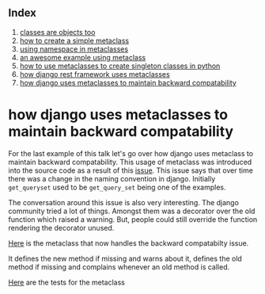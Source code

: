 ## Index
1. [classes are objects too](https://github.com/vimarshc/metaclass-talk/blob/master/I/README.md) 
2. [how to create a simple metaclass](https://github.com/vimarshc/metaclass-talk/blob/master/II/README.md) 
3. [using namespace in metaclasses](https://github.com/vimarshc/metaclass-talk/blob/master/III/README.md) 
4. [an awesome example using metaclass](https://github.com/vimarshc/metaclass-talk/blob/master/IV/README.md) 
5. [how to use metaclasses to create singleton classes in python](https://github.com/vimarshc/metaclass-talk/blob/master/V/README.md) 
6. [how django rest framework uses metaclasses](https://github.com/vimarshc/metaclass-talk/blob/master/VI/README.md) 
7. [how django uses metaclasses to maintain backward compatability](https://github.com/vimarshc/metaclass-talk/blob/master/VII/README.md) 

# how django uses metaclasses to maintain backward compatability

For the last example of this talk let's go over how django uses metaclass to maintain backward compatability. This usage of metaclass was introduced into the source code as a result of this [issue](https://code.djangoproject.com/ticket/15363). This issue says that over time there was a change in the naming convention in django. Initially `get_queryset` used to be `get_query_set` being one of the examples. 

The conversation around this issue is also very interesting. The django community tried a lot of things. Amongst them was a decorator over the old function which raised a warning. But, people could still override the function rendering the decorator unused. 

[Here](https://github.com/django/django/blob/master/django/utils/deprecation.py#L33) is the metaclass that now handles the backward compatabilty issue.


It defines the new method if missing and warns about it, defines the old method if missing and complains whenever an old method is called.

[Here](https://github.com/django/django/blob/master/tests/deprecation/tests.py#L15) are the tests for the metaclass
